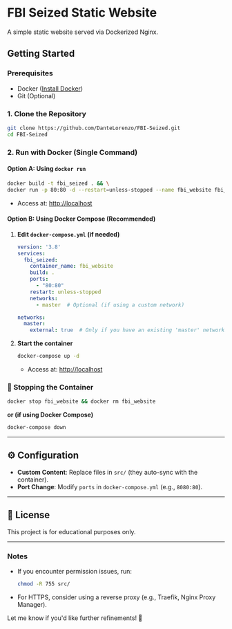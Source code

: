 
# **FBI Seized Static Website**  

A simple static website served via Dockerized Nginx.  

## **Getting Started**  

### **Prerequisites**  
- Docker ([Install Docker](https://docs.docker.com/get-docker/))  
- Git (Optional)  

### **1. Clone the Repository**  
```bash
git clone https://github.com/DanteLorenzo/FBI-Seized.git
cd FBI-Seized
```

### **2. Run with Docker (Single Command)**  
#### **Option A: Using `docker run`**  
```bash
docker build -t fbi_seized . && \
docker run -p 80:80 -d --restart=unless-stopped --name fbi_website fbi_seized
```
- Access at: [http://localhost](http://localhost)  

#### **Option B: Using Docker Compose (Recommended)**  
1. **Edit `docker-compose.yml` (if needed)**  
   ```yaml
   version: '3.8'
   services:
     fbi_seized:
       container_name: fbi_website
       build: .
       ports:
         - "80:80"
       restart: unless-stopped
       networks:
         - master  # Optional (if using a custom network)
   
   networks:
     master:
       external: true  # Only if you have an existing 'master' network
   ```
2. **Start the container**  
   ```bash
   docker-compose up -d
   ```
   - Access at: [http://localhost](http://localhost)  

### **🛑 Stopping the Container**  
```bash
docker stop fbi_website && docker rm fbi_website
```
**or (if using Docker Compose)**  
```bash
docker-compose down
```

---

## **⚙️ Configuration**  
- **Custom Content**: Replace files in `src/` (they auto-sync with the container).  
- **Port Change**: Modify `ports` in `docker-compose.yml` (e.g., `8080:80`).  

---

## **📜 License**  
This project is for educational purposes only.  

---

### **Notes**  
- If you encounter permission issues, run:  
  ```bash
  chmod -R 755 src/
  ```
- For HTTPS, consider using a reverse proxy (e.g., Traefik, Nginx Proxy Manager).  

Let me know if you'd like further refinements! 🔧